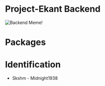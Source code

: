 # Project-Ekant Backend

![Backend Meme!](https://img-9gag-fun.9cache.com/photo/aB3n3N2_700bwp.webp)

# Packages


# Identification
- Skshm - Midnight1938
